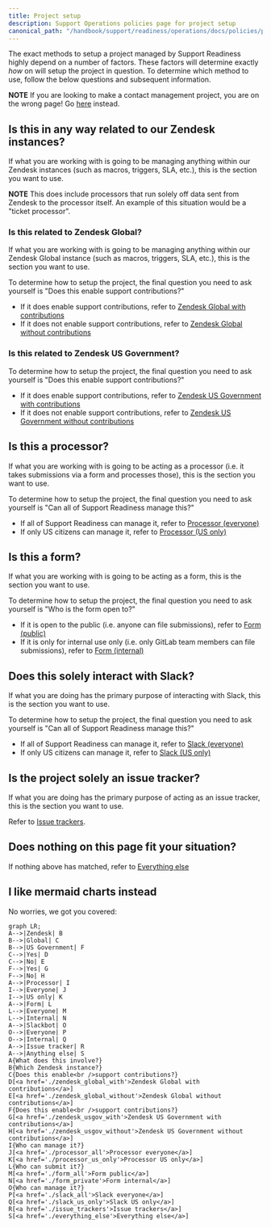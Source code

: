 ```yaml
---
title: Project setup
description: Support Operations policies page for project setup
canonical_path: "/handbook/support/readiness/operations/docs/policies/project_setup"
---
```


The exact methods to setup a project managed by Support Readiness highly depend
on a number of factors. These factors will determine exactly *how* on will setup
the project in question. To determine which method to use, follow the below
questions and subsequent information.

**NOTE** If you are looking to make a contact management project, you are on the
wrong page! Go [here](../../gitlab/contact_management_projects) instead.

## Is this in any way related to our Zendesk instances?

If what you are working with is going to be managing anything within our Zendesk
instances (such as macros, triggers, SLA, etc.), this is the section you want to
use.

**NOTE** This does include processors that run solely off data sent from Zendesk
to the processor itself. An example of this situation would be a "ticket
processor".

### Is this related to Zendesk Global?

If what you are working with is going to be managing anything within our Zendesk
Global instance (such as macros, triggers, SLA, etc.), this is the section you
want to use.

To determine how to setup the project, the final question you need to ask
yourself is "Does this enable support contributions?"

- If it does enable support contributions, refer to
  [Zendesk Global with contributions](./zendesk_global_with)
- If it does not enable support contributions, refer to
  [Zendesk Global without contributions](./zendesk_global_without)

### Is this related to Zendesk US Government?

To determine how to setup the project, the final question you need to ask
yourself is "Does this enable support contributions?"

- If it does enable support contributions, refer to
  [Zendesk US Government with contributions](./zendesk_usgov_with)
- If it does not enable support contributions, refer to
  [Zendesk US Government without contributions](./zendesk_usgov_without)

## Is this a processor?

If what you are working with is going to be acting as a processor (i.e. it takes
submissions via a form and processes those), this is the section you want to
use.

To determine how to setup the project, the final question you need to ask
yourself is "Can all of Support Readiness manage this?"

- If all of Support Readiness can manage it, refer to
  [Processor (everyone)](./processor_all)
- If only US citizens can manage it, refer to
  [Processor (US only)](./processor_us_only)

## Is this a form?

If what you are working with is going to be acting as a form, this is the
section you want to use.

To determine how to setup the project, the final question you need to ask
yourself is "Who is the form open to?"

- If it is open to the public (i.e. anyone can file submissions), refer to
  [Form (public)](./form_all)
- If it is only for internal use only (i.e. only GitLab team members can file
  submissions), refer to [Form (internal)](./form_private)

## Does this solely interact with Slack?

If what you are doing has the primary purpose of interacting with Slack, this is
the section you want to use.

To determine how to setup the project, the final question you need to ask
yourself is "Can all of Support Readiness manage this?"

- If all of Support Readiness can manage it, refer to
  [Slack (everyone)](./slack_all)
- If only US citizens can manage it, refer to [Slack (US only)](./slack_us_only)

## Is the project solely an issue tracker?

If what you are doing has the primary purpose of acting as an issue tracker,
this is the section you want to use.

Refer to [Issue trackers](./issue_trackers).

## Does nothing on this page fit your situation?

If nothing above has matched, refer to [Everything else](./everything_else)

## I like mermaid charts instead

No worries, we got you covered:

```mermaid
graph LR;
A-->|Zendesk| B
B-->|Global| C
B-->|US Government| F
C-->|Yes| D
C-->|No| E
F-->|Yes| G
F-->|No| H
A-->|Processor| I
I-->|Everyone| J
I-->|US only| K
A-->|Form| L
L-->|Everyone| M
L-->|Internal| N
A-->|Slackbot| O
O-->|Everyone| P
O-->|Internal| Q
A-->|Issue tracker| R
A-->|Anything else| S
A{What does this involve?}
B{Which Zendesk instance?}
C{Does this enable<br />support contributions?}
D[<a href='./zendesk_global_with'>Zendesk Global with contributions</a>]
E[<a href='./zendesk_global_without'>Zendesk Global without contributions</a>]
F{Does this enable<br />support contributions?}
G[<a href='./zendesk_usgov_with'>Zendesk US Government with contributions</a>]
H[<a href='./zendesk_usgov_without'>Zendesk US Government without contributions</a>]
I{Who can manage it?}
J[<a href='./processor_all'>Processor everyone</a>]
K[<a href='./processor_us_only'>Processor US only</a>]
L{Who can submit it?}
M[<a href='./form_all'>Form public</a>]
N[<a href='./form_private'>Form internal</a>]
O{Who can manage it?}
P[<a href='./slack_all'>Slack everyone</a>]
Q[<a href='./slack_us_only'>Slack US only</a>]
R[<a href='./issue_trackers'>Issue trackers</a>]
S[<a href='./everything_else'>Everything else</a>]
```
